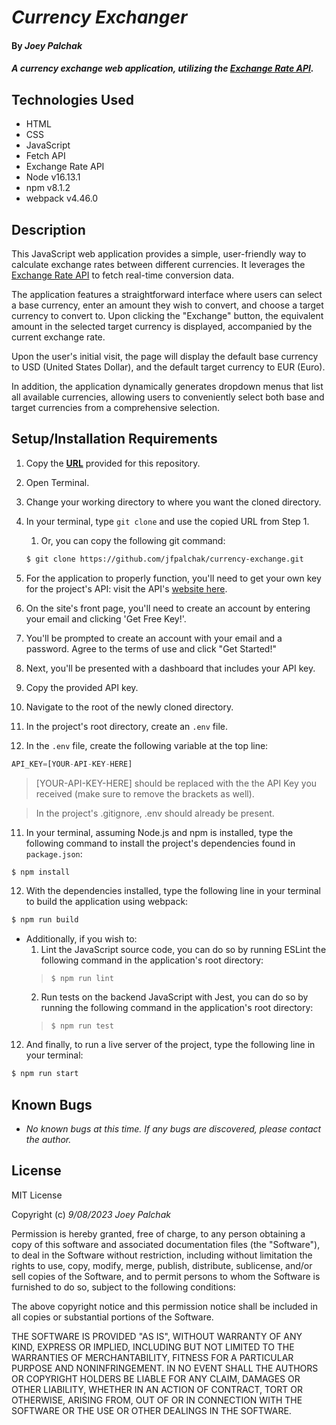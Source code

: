 # _Currency Exchanger_

#### By _**Joey Palchak**_

#### _A currency exchange web application, utilizing the [Exchange Rate API](https://www.exchangerate-api.com/)._

## Technologies Used

* HTML
* CSS
* JavaScript
* Fetch API
* Exchange Rate API
* Node v16.13.1
* npm v8.1.2
* webpack v4.46.0

## Description

This JavaScript web application provides a simple, user-friendly way to calculate exchange rates between different currencies. It leverages the [Exchange Rate API](https://www.exchangerate-api.com/) to fetch real-time conversion data.

The application features a straightforward interface where users can select a base currency, enter an amount they wish to convert, and choose a target currency to convert to. Upon clicking the "Exchange" button, the equivalent amount in the selected target currency is displayed, accompanied by the current exchange rate. 

Upon the user's initial visit, the page will display the default base currency to USD (United States Dollar), and the default target currency to EUR (Euro).

In addition, the application dynamically generates dropdown menus that list all available currencies, allowing users to conveniently select both base and target currencies from a comprehensive selection.

## Setup/Installation Requirements

1. Copy the **[URL](https://github.com/jfpalchak/currency-exchange.git)** provided for this repository.
2. Open Terminal.
3. Change your working directory to where you want the cloned directory.
4. In your terminal, type `git clone` and use the copied URL from Step 1. 
   1. Or, you can copy the following git command:

    ```bash
    $ git clone https://github.com/jfpalchak/currency-exchange.git
    ```

1. For the application to properly function, you'll need to get your own key for the project's API: visit the API's [website here](https://www.exchangerate-api.com).
2. On the site's front page, you'll need to create an account by entering your email and clicking 'Get Free Key!'.
3. You'll be prompted to create an account with your email and a password. Agree to the terms of use and click "Get Started!"
4. Next, you'll be presented with a dashboard that includes your API key.
5. Copy the provided API key.
6. Navigate to the root of the newly cloned directory.
7. In the project's root directory, create an `.env` file.
8. In the `.env` file, create the following variable at the top line:

```javascript
API_KEY=[YOUR-API-KEY-HERE]
```
> [YOUR-API-KEY-HERE] should be replaced with the the API Key you received (make sure to remove the brackets as well).

> In the project's .gitignore, .env should already be present.


11.  In your terminal, assuming Node.js and npm is installed, type the following command to install the project's dependencies found in `package.json`:

```bash
$ npm install
```

12. With the dependencies installed, type the following line in your terminal to build the application using webpack:

```bash
$ npm run build
```

* Additionally, if you wish to:
    1. Lint the JavaScript source code, you can do so by running ESLint the following command in the   application's root directory: 
    > `$ npm run lint`
    2. Run tests on the backend JavaScript with Jest, you can do so by running the following command in the application's root directory: 
    > `$ npm run test`

12. And finally, to run a live server of the project, type the following line in your terminal:

```bash
$ npm run start
```

## Known Bugs

* _No known bugs at this time. If any bugs are discovered, please contact the author._

## License

MIT License

Copyright (c) _9/08/2023_ _Joey Palchak_

Permission is hereby granted, free of charge, to any person obtaining a copy of this software and associated documentation files (the "Software"), to deal in the Software without restriction, including without limitation the rights to use, copy, modify, merge, publish, distribute, sublicense, and/or sell copies of the Software, and to permit persons to whom the Software is furnished to do so, subject to the following conditions:  

The above copyright notice and this permission notice shall be included in all copies or substantial portions of the Software.  

THE SOFTWARE IS PROVIDED "AS IS", WITHOUT WARRANTY OF ANY KIND, EXPRESS OR IMPLIED, INCLUDING BUT NOT LIMITED TO THE WARRANTIES OF MERCHANTABILITY, FITNESS FOR A PARTICULAR PURPOSE AND NONINFRINGEMENT. IN NO EVENT SHALL THE AUTHORS OR COPYRIGHT HOLDERS BE LIABLE FOR ANY CLAIM, DAMAGES OR OTHER LIABILITY, WHETHER IN AN ACTION OF CONTRACT, TORT OR OTHERWISE, ARISING FROM, OUT OF OR IN CONNECTION WITH THE SOFTWARE OR THE USE OR OTHER DEALINGS IN THE SOFTWARE.